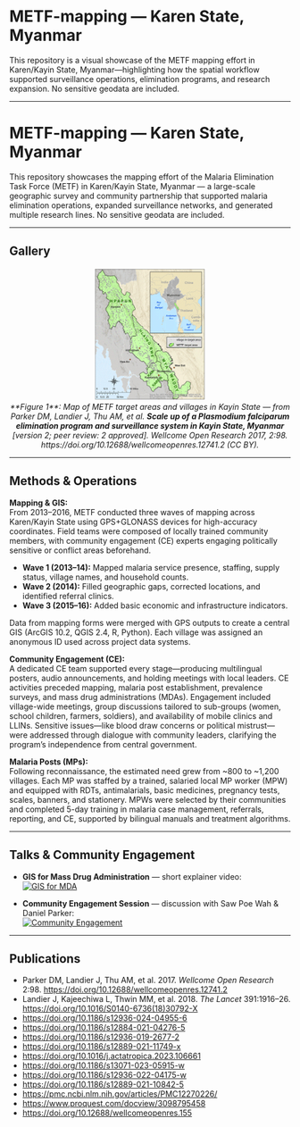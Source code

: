 # METF-mapping — Karen State, Myanmar 

This repository is a visual showcase of the METF mapping effort in Karen/Kayin State, Myanmar—highlighting how the spatial workflow supported surveillance operations, elimination programs, and research expansion. No sensitive geodata are included.

---

# METF-mapping — Karen State, Myanmar 

This repository showcases the mapping effort of the Malaria Elimination Task Force (METF) in Karen/Kayin State, Myanmar — a large-scale geographic survey and community partnership that supported malaria elimination operations, expanded surveillance networks, and generated multiple research lines. No sensitive geodata are included.

---

## Gallery

<p align="center">
  <a href="figure1_overview_map.gif">
    <img src="figure1_overview_map.gif" alt="Figure 1: METF target area and villages overview" width="40%">
  </a>
  <br/>
  <em>**Figure 1**: Map of METF target areas and villages in Kayin State — from Parker DM, Landier J, Thu AM, et al. <strong>Scale up of a <em>Plasmodium falciparum</em> elimination program and surveillance system in Kayin State, Myanmar</strong> [version 2; peer review: 2 approved]. <em>Wellcome Open Research</em> 2017, 2:98. https://doi.org/10.12688/wellcomeopenres.12741.2 (CC BY).</em>
</p>

---

## Methods & Operations

**Mapping & GIS:**  
From 2013–2016, METF conducted three waves of mapping across Karen/Kayin State using GPS+GLONASS devices for high-accuracy coordinates. Field teams were composed of locally trained community members, with community engagement (CE) experts engaging politically sensitive or conflict areas beforehand.  
- **Wave 1 (2013–14):** Mapped malaria service presence, staffing, supply status, village names, and household counts.  
- **Wave 2 (2014):** Filled geographic gaps, corrected locations, and identified referral clinics.  
- **Wave 3 (2015–16):** Added basic economic and infrastructure indicators.  

Data from mapping forms were merged with GPS outputs to create a central GIS (ArcGIS 10.2, QGIS 2.4, R, Python). Each village was assigned an anonymous ID used across project data systems.

**Community Engagement (CE):**  
A dedicated CE team supported every stage—producing multilingual posters, audio announcements, and holding meetings with local leaders. CE activities preceded mapping, malaria post establishment, prevalence surveys, and mass drug administrations (MDAs). Engagement included village-wide meetings, group discussions tailored to sub-groups (women, school children, farmers, soldiers), and availability of mobile clinics and LLINs. Sensitive issues—like blood draw concerns or political mistrust—were addressed through dialogue with community leaders, clarifying the program’s independence from central government.

**Malaria Posts (MPs):**  
Following reconnaissance, the estimated need grew from ~800 to ~1,200 villages. Each MP was staffed by a trained, salaried local MP worker (MPW) and equipped with RDTs, antimalarials, basic medicines, pregnancy tests, scales, banners, and stationery. MPWs were selected by their communities and completed 5-day training in malaria case management, referrals, reporting, and CE, supported by bilingual manuals and treatment algorithms.

---

## Talks & Community Engagement

- **GIS for Mass Drug Administration** — short explainer video:  
  [![GIS for MDA](https://img.youtube.com/vi/WbmsRzDmFS4/0.jpg)](https://www.youtube.com/watch?v=WbmsRzDmFS4)

- **Community Engagement Session** — discussion with Saw Poe Wah & Daniel Parker:  
  [![Community Engagement](https://img.youtube.com/vi/AvWPTHMTwrY/0.jpg)](https://www.youtube.com/watch?v=AvWPTHMTwrY)

---

## Publications

- Parker DM, Landier J, Thu AM, et al. 2017. *Wellcome Open Research* 2:98. https://doi.org/10.12688/wellcomeopenres.12741.2  
- Landier J, Kajeechiwa L, Thwin MM, et al. 2018. *The Lancet* 391:1916–26. https://doi.org/10.1016/S0140-6736(18)30792-X  
- https://doi.org/10.1186/s12936-024-04955-6  
- https://doi.org/10.1186/s12884-021-04276-5  
- https://doi.org/10.1186/s12936-019-2677-2  
- https://doi.org/10.1186/s12889-021-11749-x  
- https://doi.org/10.1016/j.actatropica.2023.106661  
- https://doi.org/10.1186/s13071-023-05915-w  
- https://doi.org/10.1186/s12936-022-04175-w  
- https://doi.org/10.1186/s12889-021-10842-5  
- https://pmc.ncbi.nlm.nih.gov/articles/PMC12270226/  
- https://www.proquest.com/docview/3098795458  
- https://doi.org/10.12688/wellcomeopenres.155  
